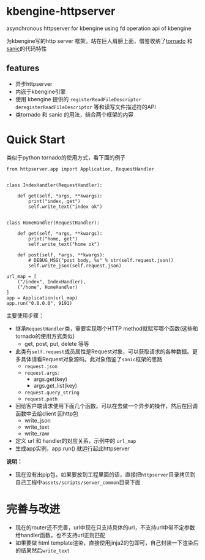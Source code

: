 # kbengine-httpserver
asynchronous httpserver for kbengine using fd operation api of kbengine 

为kbengine写的http server 框架。站在巨人肩膀上面，借鉴收纳了[tornado](https://github.com/tornadoweb/tornado) 和 [sanic](https://github.com/huge-success/sanic)的代码特性

## features
* 异步httpserver
* 内嵌于kbengine引擎
* 使用 kbengine 提供的 `registerReadFileDescriptor` `deregisterReadFileDescriptor` 等和读写文件描述符的API
* 类tornado 和 sanic 的用法，结合两个框架的内容

# Quick Start

类似于python tornado的使用方式，看下面的例子


```
from httpserver.app import Application, RequestHandler


class IndexHandler(RequestHandler):

    def get(self, *args, **kwargs):
        print("index, get")
        self.write_text("index ok")


class HomeHandler(RequestHandler):

    def get(self, *args, **kwargs):
        print("home, get")
        self.write_text("home ok")

    def post(self, *args, **kwargs):
        # DEBUG_MSG("post body, %s" % str(self.request.json))
        self.write_json(self.request.json)

url_map = [
    ("/index", IndexHandler),
    ("/home", HomeHandler)
]
app = Application(url_map)
app.run("0.0.0.0", 9191)

```

主要使用步骤：

* 继承`RequestHandler`类，需要实现哪个HTTP method就赋写哪个函数(这些和tornado的使用方式类似)
    * get, post, put, delete 等等
* 此类有`self.request`成员属性是Request对象，可以获取请求的各种数据。更多具体请看Request对象源码。此对象借鉴了`sanic`框架的思路
    * `request.json`
    * `request.args`: 
        * args.get(key)
        * args.get_list(key)
    * `request.query_string`
    * `request.path`
* 回给客户端请求使用下面几个函数。可以在去做一个异步的操作，然后在回调函数中去给client 回http包
    * write_json
    * write_text
    * write_raw
* 定义 url 和 handler的对应关系，示例中的 `url_map`
* 生成app实例，app.run() 就运行起此httpserver

**说明：**

* 现在没有出pip包，如果要放到工程里面的话，直接把`httpserver`目录拷贝到自己工程中`assets/scripts/server_common`目录下面

# 完善与改进

* 现在的router还不完善，url中现在只支持具体的url，不支持url中带不定参数给handler函数，也不支持url正则匹配
* 如果要做 html template渲染，直接使用jinja2的包即可，自己封装一下渲染后的结果然后`write_text`









